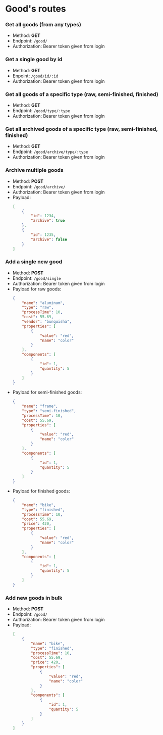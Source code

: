 # Good's routes

### Get all goods (from any types)
- Method: **GET**
- Endpoint: `/good/`
- Authorization: Bearer token given from login

### Get a single good by id
- Method: **GET**
- Enpoint: `/good/id/:id`
- Authorization: Bearer token given from login

### Get all goods of a specific type (raw, semi-finished, finished)
- Method: **GET**
- Endpoint: `/good/type/:type`
- Authorization: Bearer token given from login

### Get all archived goods of a specific type (raw, semi-finished, finished)
- Method: **GET**
- Endpoint: `/good/archive/type/:type`
- Authorization: Bearer token given from login

### Archive multiple goods
- Method: **POST**
- Endpoint: `/good/archive/`
- Authorization: Bearer token given from login
- Payload:
    ```JSON
    [
        {
            "id": 1234,
            "archive": true
        },
        {
            "id": 1235,
            "archive": false
        }
    ]
    ```

### Add a single new good
- Method: **POST**
- Endpoint: `/good/single`
- Authorization: Bearer token given from login
- Payload for raw goods:
    ```JSON
    {
        "name": "aluminum",
        "type": "raw",
        "processTime": 10,
        "cost": 55.69,
        "vendor": "bunquisha",
        "properties": [
            {
                "value": "red",
                "name": "color"
            }
        ],
        "components": [
            {
                "id": 1,
                "quantity": 5
            }
        ]
    }
    ```
- Payload for semi-finished goods:
    ```JSON
    {
        "name": "frame",
        "type": "semi-finished",
        "processTime": 10,
        "cost": 55.69,
        "properties": [
            {
                "value": "red",
                "name": "color"
            }
        ],
        "components": [
            {
                "id": 1,
                "quantity": 5
            }
        ]
    }
    ```
- Payload for finished goods:
    ```JSON
    {
        "name": "bike",
        "type": "finished",
        "processTime": 10,
        "cost": 55.69,
        "price": 420,
        "properties": [
            {
                "value": "red",
                "name": "color"
            }
        ],
        "components": [
            {
                "id": 1,
                "quantity": 5
            }
        ]
    }
    ```

### Add new goods in bulk
- Method: **POST**
- Endpoint: `/good/`
- Authorization: Bearer token given from login
- Payload:
    ```JSON
    [
        {
            "name": "bike",
            "type": "finished",
            "processTime": 10,
            "cost": 55.69,
            "price": 420,
            "properties": [
                {
                    "value": "red",
                    "name": "color"
                }
            ],
            "components": [
                {
                    "id": 1,
                    "quantity": 5
                }
            ]
        }
    ]
    ```
